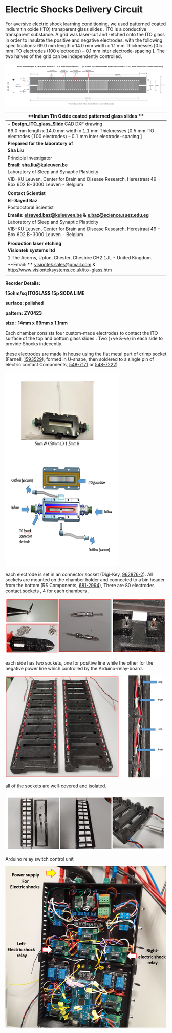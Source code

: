 # **Electric Shocks Delivery Circuit**



For aversive electric shock learning conditioning, we used patterned coated indium tin oxide (ITO) transparent glass slides . ITO is a conductive transparent substance. A grid was laser-cut and -etched onto the ITO glass in order to insulate the positive and negative electrodes.  with the following specifications: 69.0 mm length x 14.0 mm width x 1.1 mm Thicknesses [0.5 mm ITO electrodes (100 electrodes) – 0.1 mm inter electrode-spacing ]. The two halves of the grid can be independently controlled. 



![ITO-slide-design_resized.PNG](assets/Images/ITO-slide-design_resized.PNG)

| **Indium Tin Oxide coated patterned glass slides ** |
| ---------------------------------------- |
| **- [Design_ITO_glass_Slide](../src/ElectricShock)** CAD DXF drawing |
| 69.0 mm length x 14.0 mm width x 1.1 mm Thicknesses [0.5 mm ITO electrodes (100 electrodes) – 0.1 mm inter electrode-spacing ] |
| **Prepared for the  laboratory of**      |
| **Sha Liu**                              |
| Principle Investigator                   |
| **Email:  [sha.liu@kuleuven.be](mailto:sha.liu@kuleuven.be)** |
| Laboratory of Sleep and Synaptic Plasticity |
| VIB-KU Leuven, Center for Brain and Disease Research, Herestraat 49 - Box 602 B-3000 Leuven - Belgium |
|                                          |
| **Contact Scientist**                    |
| **El-Sayed Baz**                         |
| Postdoctoral Scientist                   |
| **Emails: [elsayed.baz@kuleuven.be](mailto:elsayed.baz@kuleuven.be)      &   [e.baz@science.suez.edu.eg](mailto:e.baz@science.suez.edu.eg)** |
| Laboratory of Sleep and Synaptic Plasticity |
| VIB-KU Leuven, Center for Brain and Disease Research, Herestraat 49 - Box 602 B-3000 Leuven - Belgium |
|                                          |
| **Production laser etching**             |
| **Visiontek systems ltd**                |
| 1 The Acorns, Upton,  Chester,  Cheshire CH2 1JL - United Kingdom. |
| **Email:   **  [visiontek.sales@gmail.com](mailto:visiontek.sales@gmail.com)               & http://www.visionteksystems.co.uk/ito-glass.htm |
|                                          |

**Reorder Details:** 

**15ohm/sq ITOGLASS 15p SODA LIME**

**surface: polished**

**pattern: ZY0423**

**size : 14mm x 69mm x 1.1mm**



Each chamber consists four custom-made  electrodes to contact the ITO surface of the top and bottom glass slides . Two (+ve &-ve) in each side to provide Shocks indecently. 

these electrodes are made in house using the flat metal part of crimp socket  (Farnell, [1593529](https://be.farnell.com/multicomp/2226tg/crimp-terminal-24-28awg/dp/1593529?ost=1593529)), formed in U-shape, then soldered to  a single pin of electric contact  Components, [548-7171](https://benl.rs-online.com/web/p/pcb-headers/5487171) or  [548-7222](https://benl.rs-online.com/web/p/pcb-headers/5487222))

![IDOC-Chamber_resized.PNG](assets/Images/IDOC-Chamber_resized.PNG)



each electrode is set in an connector socket (Digi-Key, [962876-2](https://www.digikey.be/en/products/detail/te-connectivity-amp-connectors/962876-2/2332160)). All sockets are mounted on the chamber holder and connected to a bin header  from the bottom (RS Components, [681-2994](https://benl.rs-online.com/web/p/pcb-headers/6812994/)), There are 80 electrodes contact sockets , 4 for each  chambers .

![ESock-socket_resized.PNG](assets/Images/ESock-socket_resized.PNG)



each side has two sockets, one for positive line while the other for the negative power line which controlled by the Arduino-relay-board. 



![ESock-socket-connection_resized.PNG](assets/Images/ESock-socket-connection_resized.PNG)



all of the sockets are well-covered and isolated.

![ESock-socket-connection-cover_resized.PNG](assets/Images/ESock-socket-connection-cover_resized.PNG)



Arduino relay switch  control unit 

![ESock-Arduino-relay_resized.PNG](assets/Images/ESock-Arduino-relay_resized.PNG)
